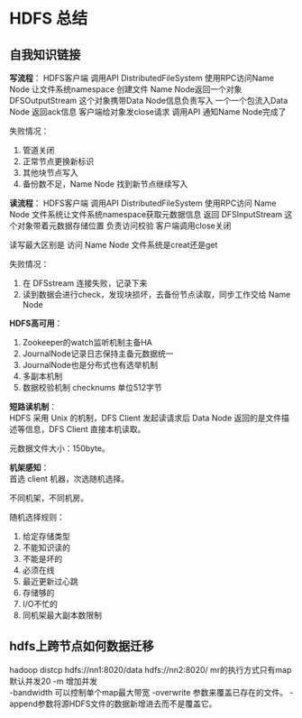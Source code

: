 # HDFS 总结

## 自我知识链接
**写流程**：
HDFS客户端 调用API DistributedFileSystem 使用RPC访问Name Node 让文件系统namespace 创建文件 Name Node返回一个对象 DFSOutputStream 这个对象携带Data Node信息负责写入 一个一个包流入Data Node 返回ack信息 客户端给对象发close请求 调用API 通知Name Node完成了

失败情况：
1. 管道关闭
2. 正常节点更换新标识
3. 其他块节点写入
4. 备份数不足，Name Node 找到新节点继续写入

**读流程**：
HDFS客户端 调用API DistributedFileSystem 使用RPC访问 Name Node 文件系统让文件系统namespace获取元数据信息 返回 DFSInputStream 这个对象带着元数据存储位置 负责访问校验 客户端调用close关闭

读写最大区别是 访问 Name Node 文件系统是creat还是get 

失败情况：
1. 在 DFSstream 连接失败，记录下来
2. 读到数据会进行check，发现块损坏，去备份节点读取，同步工作交给 Name Node


**HDFS高可用**：
1. Zookeeper的watch监听机制主备HA 
2. JournalNode记录日志保持主备元数据统一 
3. JournalNode也是分布式也有选举机制
4. 多副本机制
5. 数据校验机制 checknums 单位512字节

**短路读机制**：  
HDFS 采用 Unix 的机制，DFS Client 发起读请求后 Data Node 返回的是文件描述等信息，DFS Client 直接本机读取。

元数据文件大小：150byte。

**机架感知**：  
首选 client 机器，次选随机选择。

不同机架，不同机房。

随机选择规则：  
1. 给定存储类型
2. 不能知识读的
3. 不能是坏的
4. 必须在线
5. 最近更新过心跳
6. 存储够的
7. I/O不忙的
8. 同机架最大副本数限制


## hdfs上跨节点如何数据迁移
hadoop distcp hdfs://nn1:8020/data hdfs://nn2:8020/
mr的执行方式只有map 默认并发20 -m 增加并发   
-bandwidth 可以控制单个map最大带宽
-overwrite 参数来覆盖已存在的文件。
-append参数将源HDFS文件的数据新增进去而不是覆盖它。
